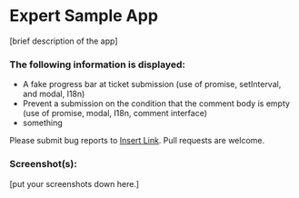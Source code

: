 # Expert Sample App

[brief description of the app]

### The following information is displayed:

* A fake progress bar at ticket submission (use of promise, setInterval, and modal, I18n)
* Prevent a submission on the condition that the comment body is empty (use of promise, modal, I18n, comment interface)
* something

Please submit bug reports to [Insert Link](). Pull requests are welcome.

### Screenshot(s):
[put your screenshots down here.]
